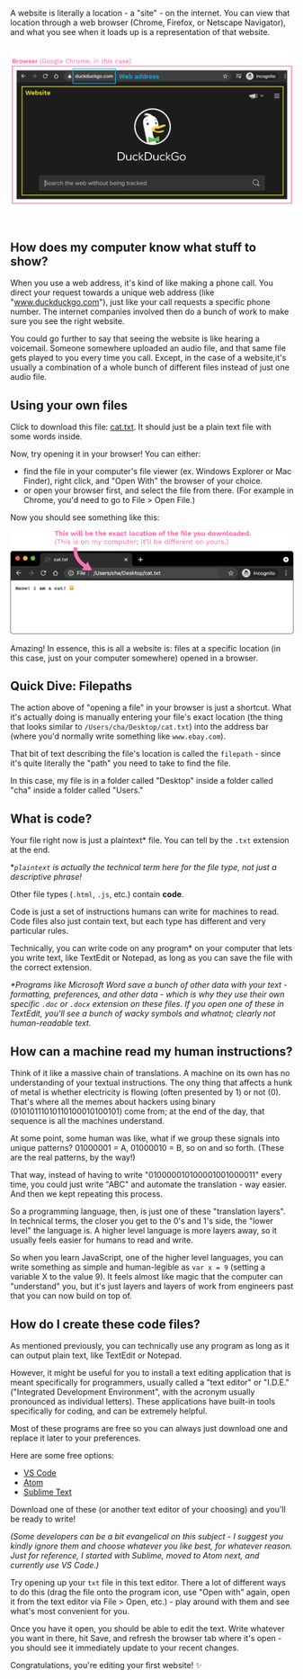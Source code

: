 A website is literally a location - a "site" - on the internet. You can view that location through a web browser (Chrome, Firefox, or Netscape Navigator), and what you see when it loads up is a representation of that website.

![Pointing to a website, which is the content rendered by a browser.](./assets/00/website-anatomy.png)

## How does my computer know what stuff to show?

When you use a web address, it's kind of like making a phone call. You direct your request towards a unique web address (like "www.duckduckgo.com"), just like your call requests a specific phone number. The internet companies involved then do a bunch of work to make sure you see the right website.

You could go further to say that seeing the website is like hearing a voicemail. Someone somewhere uploaded an audio file, and that same file gets played to you every time you call. Except, in the case of a website,it's usually a combination of a whole bunch of different files instead of just one audio file.

<!-- > ILLUSTRATION: process of requesting & receiving website? maybe in parallel with the phone call process? -->

## Using your own files

Click to download this file: <a href="data:text/plain;charset=UTF-8,Meow! I am a cat! 🐱" download="cat.txt">cat.txt</a>. It should just be a plain text file with some words inside.

Now, try opening it in your browser! You can either:

- find the file in your computer's file viewer (ex. Windows Explorer or Mac Finder), right click, and "Open With" the browser of your choice.
- or open your browser first, and select the file from there. (For example in Chrome, you'd need to go to File > Open File.)

<!-- ![Using a local filepath in your browser](./assets/00/local-url.png) -->

Now you should see something like this:

![Viewing a local file in your browser](./assets/00/local-url-open.png)

Amazing! In essence, this is all a website is: files at a specific location (in this case, just on your computer somewhere) opened in a browser.

## Quick Dive: Filepaths

The action above of "opening a file" in your browser is just a shortcut. What it's actually doing is manually entering your file's exact location (the thing that looks similar to `/Users/cha/Desktop/cat.txt`) into the address bar (where you'd normally write something like `www.ebay.com`).

That bit of text describing the file's location is called the `filepath` - since it's quite literally the "path" you need to take to find the file.

In this case, my file is in a folder called "Desktop" inside a folder called "cha" inside a folder called "Users."

## What is code?

Your file right now is just a plaintext\* file. You can tell by the `.txt` extension at the end.

\*_`plaintext` is actually the technical term here for the file type, not just a descriptive phrase!_

Other file types (`.html`, `.js`, etc.) contain **code**.

Code is just a set of instructions humans can write for machines to read. Code files also just contain text, but each type has different and very particular rules.

Technically, you can write code on any program\* on your computer that lets you write text, like TextEdit or Notepad, as long as you can save the file with the correct extension.

_\*Programs like Microsoft Word save a bunch of other data with your text - formatting, preferences, and other data - which is why they use their own specific `.doc` or `.docx` extension on these files. If you open one of these in TextEdit, you'll see a bunch of wacky symbols and whatnot; clearly not human-readable text._

## How can a machine read my human instructions?

Think of it like a massive chain of translations. A machine on its own has no understanding of your textual instructions. The ony thing that affects a hunk of metal is whether electricity is flowing (often presented by 1) or not (0). That's where all the memes about hackers using binary (01010111010110100010100101) come from; at the end of the day, that sequence is all the machines understand.

At some point, some human was like, what if we group these signals into unique patterns? 01000001 = A, 01000010 = B, so on and so forth. (These are the real patterns, by the way!)

That way, instead of having to write "010000010100001001000011" every time, you could just write "ABC" and automate the translation - way easier. And then we kept repeating this process.

<!-- > ILLUSTRATION: like the game of telephone, we're passing a message through multiple layers of translators -->

So a programming language, then, is just one of these "translation layers". In technical terms, the closer you get to the 0's and 1's side, the "lower level" the language is. A higher level language is more layers away, so it usually feels easier for humans to read and write.

<!-- > ILLUSTRATION: https://mrgcoding.com/wp-content/uploads/2020/06/language-spectrum.png maybe some robots/machines at one end & people at the other? -->

So when you learn JavaScript, one of the higher level languages, you can write something as simple and human-legible as `var x = 9` (setting a variable X to the value 9). It feels almost like magic that the computer can "understand" you, but it's just layers and layers of work from engineers past that you can now build on top of.

## How do I create these code files?

As mentioned previously, you can technically use any program as long as it can output plain text, like TextEdit or Notepad.

However, it might be useful for you to install a text editing application that is meant specifically for programmers, usually called a "text editor" or "I.D.E." ("Integrated Development Environment", with the acronym usually pronounced as individual letters). These applications have built-in tools specifically for coding, and can be extremely helpful.

Most of these programs are free so you can always just download one and replace it later to your preferences.

Here are some free options:

- [VS Code](https://code.visualstudio.com/download)
- [Atom](https://atom.io/)
- [Sublime Text](https://www.sublimetext.com/)

Download one of these (or another text editor of your choosing) and you'll be ready to write!

_(Some developers can be a bit evangelical on this subject - I suggest you kindly ignore them and choose whatever you like best, for whatever reason. Just for reference, I started with Sublime, moved to Atom next, and currently use VS Code.)_

Try opening up your `txt` file in this text editor. There a lot of different ways to do this (drag the file onto the program icon, use "Open with" again, open it from the text editor via File > Open, etc.) - play around with them and see what's most convenient for you.

Once you have it open, you should be able to edit the text. Write whatever you want in there, hit Save, and refresh the browser tab where it's open - you should see it immediately update to your recent changes.

Congratulations, you're editing your first website! ✨
